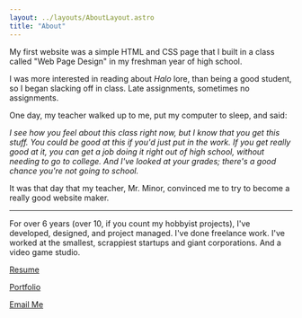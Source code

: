 ```yaml
---
layout: ../layouts/AboutLayout.astro
title: "About"
---
```

My first website was a simple HTML and CSS page that I built in a class called "Web Page Design" in my freshman year of
high school.

I was more interested in reading about _Halo_ lore, than being a good student, so I began slacking off in class. Late assignments,
sometimes no assignments.

One day, my teacher walked up to me, put my computer to sleep, and said:

_I see how you feel about this class right now, but I know that you get this stuff. You could be good at this if you'd
just put in the work. If you get really good at it, you can get a job doing it right out of high school, without
needing to go to college. And I've looked at your grades; there's a good chance you're not going to school._

It was that day that my teacher, Mr. Minor, convinced me to try to become a really good website maker.

--------------------------------

For over 6 years (over 10, if you count my hobbyist projects), I've developed, designed, and project managed. I've done freelance work. I've worked at the smallest, scrappiest startups and giant corporations. And a video game studio.

[Resume](https://docs.google.com/document/d/1DSliiG6L4F-r-HvV9pp2kGYT_x2BYni-A3SXFgl-K9k/edit?usp=sharing)

[Portfolio](/posts)

[Email Me](mailto:hi@macknelson.com)